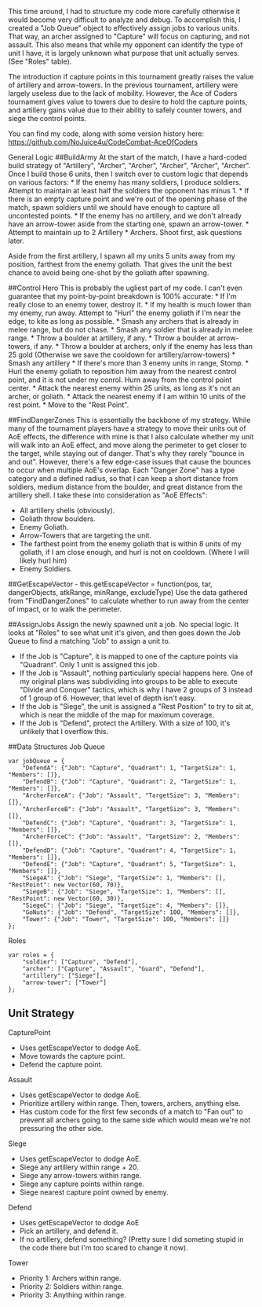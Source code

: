 This time around, I had to structure my code more carefully otherwise it would become very difficult to analyze and debug.  To accomplish this, I created a "Job Queue" object to effectively assign jobs to various units.  That way, an archer assigned to "Capture" will focus on capturing, and not assault.  This also means that while my opponent can identify the type of unit I have, it is largely unknown what purpose that unit actually serves.  (See "Roles" table).

The introduction if capture points in this tournament greatly raises the value of artillery and arrow-towers.  In the previous tournament, artillery were largely useless due to the lack of mobility.  However, the Ace of Coders tournament gives value to towers due to desire to hold the capture points, and artillery gains value due to their ability to safely counter towers, and siege the control points.

You can find my code, along with some version history here:
https://github.com/NoJuice4u/CodeCombat-AceOfCoders

General Logic
##BuildArmy
At the start of the match, I have a hard-coded build strategy of "Artillery", "Archer", "Archer", "Archer", "Archer", "Archer".  Once I build those 6 units, then I switch over to custom logic that depends on various factors:
	* If the enemy has many soldiers, I produce soldiers.  Attempt to maintain at least half the soldiers the opponent has minus 1.
	* If there is an empty capture point and we're out of the opening phase of the match, spawn soldiers until we should have enough to capture all uncontested points.
	* If the enemy has no artillery, and we don't already have an arrow-tower aside from the starting one, spawn an arrow-tower.
	* Attempt to maintain up to 2 Artillery
	* Archers.  Shoot first, ask questions later.

Aside from the first artillery, I spawn all my units 5 units away from my position, farthest from the enemy goliath.  That gives the unit the best chance to avoid being one-shot by the goliath after spawning.

##Control Hero
This is probably the ugliest part of my code.  I can't even guarantee that my point-by-point breakdown is 100% accurate:
	* If I'm really close to an enemy tower, destroy it.
	* If my health is much lower than my enemy, run away.  Attempt to "Hurl" the enemy goliath if I'm near the edge, to kite as long as possible.
	* Smash any archers that is already in melee range, but do not chase.
	* Smash any soldier that is already in melee range.
	* Throw a boulder at artillery, if any.
	* Throw a boulder at arrow-towers, if any.
	* Throw a boulder at archers, only if the enemy has less than 25 gold (Otherwise we save the cooldown for artillery/arrow-towers)
	* Smash any artillery
	* If there's more than 3 enemy units in range, Stomp.
	* Hurl the enemy goliath to reposition him away from the nearest control point, and it is not under my conrol.  Hurn away from the control point center.
	* Attack the nearest enemy within 25 units, as long as it's not an archer, or goliath.
	* Attack the nearest enemy if I am within 10 units of the rest point.
	* Move to the "Rest Point".

##FindDangerZones
This is essentially the backbone of my strategy.  While many of the tournament players have a strategy to move their units out of AoE effects, the difference with mine is that I also calculate whether my unit will walk into an AoE effect, and move along the perimeter to get closer to the target, while staying out of danger.  That's why they rarely "bounce in and out".  However, there's a few edge-case issues that cause the bounces to occur when multiple AoE's overlap.  Each "Danger Zone" has a type category and a defined radius, so that I can keep a short distance from soldiers, medium distance from the boulder, and great distance from the artillery shell.
I take these into consideration as "AoE Effects":
* All artillery shells (obviously).
* Goliath throw boulders.
* Enemy Goliath.
* Arrow-Towers that are targeting the unit.
* The farthest point from the enemy goliath that is within 8 units of my goliath, if I am close enough, and hurl is not on cooldown.  (Where I will likely hurl him)
* Enemy Soldiers.

##GetEscapeVector - this.getEscapeVector = function(pos, tar, dangerObjects, atkRange, minRange, excludeType)
Use the data gathered from "FindDangerZones" to calculate whether to run away from the center of impact, or to walk the perimeter.

##AssignJobs
Assign the newly spawned unit a job.  No special logic.  It looks at "Roles" to see what unit it's given, and then goes down the Job Queue to find a matching "Job" to assign a unit to.

* If the Job is "Capture", it is mapped to one of the capture points via "Quadrant".  Only 1 unit is assigned this job.
* If the Job is "Assault", nothing particularly special happens here.  One of my original plans was subdividing into groups to be able to execute "Divide and Conquer" tactics, which is why I have 2 groups of 3 instead of 1 group of 6.  However, that level of depth isn't easy.
* If the Job is "Siege", the unit is assigned a "Rest Position" to try to sit at, which is near the middle of the map for maximum coverage.
* If the Job is "Defend", protect the Artillery.  With a size of 100, it's unlikely that I overflow this.

##Data Structures
Job Queue
```
var jobQueue = {
	"DefendA": {"Job": "Capture", "Quadrant": 1, "TargetSize": 1, "Members": []},
	"DefendB": {"Job": "Capture", "Quadrant": 2, "TargetSize": 1, "Members": []},
	"ArcherForceA": {"Job": "Assault", "TargetSize": 3, "Members": []},
	"ArcherForceB": {"Job": "Assault", "TargetSize": 3, "Members": []},
	"DefendC": {"Job": "Capture", "Quadrant": 3, "TargetSize": 1, "Members": []},
	"ArcherForceC": {"Job": "Assault", "TargetSize": 2, "Members": []},
	"DefendD": {"Job": "Capture", "Quadrant": 4, "TargetSize": 1, "Members": []},
	"DefendE": {"Job": "Capture", "Quadrant": 5, "TargetSize": 1, "Members": []},
	"SiegeA": {"Job": "Siege", "TargetSize": 1, "Members": [], "RestPoint": new Vector(60, 70)},
	"SiegeB": {"Job": "Siege", "TargetSize": 1, "Members": [], "RestPoint": new Vector(60, 30)},
	"SiegeC": {"Job": "Siege", "TargetSize": 4, "Members": []},
	"GoNuts": {"Job": "Defend", "TargetSize": 100, "Members": []},
	"Tower": {"Job": "Tower", "TargetSize": 100, "Members": []}
};
```

Roles
```
var roles = {
	"soldier": ["Capture", "Defend"],
	"archer": ["Capture", "Assault", "Guard", "Defend"],
	"artillery": ["Siege"],
	"arrow-tower": ["Tower"]
};
```

## Unit Strategy
CapturePoint
* Uses getEscapeVector to dodge AoE.
* Move towards the capture point.
* Defend the capture point.

Assault
* Uses getEscapeVector to dodge AoE.
* Prioritize artillery within range.  Then, towers, archers, anything else.
* Has custom code for the first few seconds of a match to "Fan out" to prevent all archers going to the same side which would mean we're not pressuring the other side.

Siege
* Uses getEscapeVector to dodge AoE.
* Siege any artillery within range + 20.
* Siege any arrow-towers within range.
* Siege any capture points within range.
* Siege nearest capture point owned by enemy.

Defend
* Uses getEscapeVector to dodge AoE
* Pick an artillery, and defend it.
* If no artillery, defend something?  (Pretty sure I did someting stupid in the code there but I'm too scared to change it now).

Tower
* Priority 1: Archers within range.
* Priority 2: Soldiers within range.
* Priority 3: Anything within range.